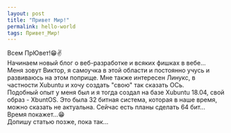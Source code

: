 ```yaml
---
layout: post
title: "Привет Мир!"
permalink: hello-world
tags: Привет_Мир!
---
```


Всем ПрЮвет!:grin::v:   
Начинаем новый блог о веб-разработке и всяких фишках в вебе...   
Меня зовут Виктор, я самоучка в этой области и постоянно учусь и развиваюсь на этом поприще. Мне также интересен Линукс, в частности Xubuntu и хочу создать "свою" так сказать ОСь.   
Подобный опыт у меня был и я тогда создал на базе Xubuntu 18.04, свой образ - XbuntOS. Это была 32 битная система, которая в наше время, можно сказать не актуальна. Сейчас есть планы сделать 64 бит...   
Время покажет...:grin:   
Допишу статью позже, пока так...